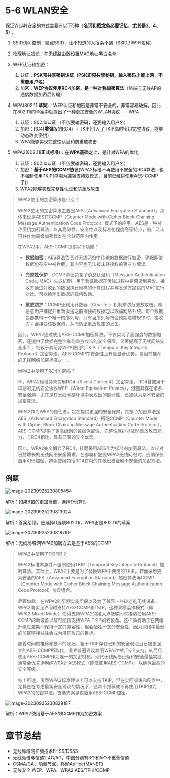 # 5-6 WLAN安全

保证WLAN安全的方式主要有以下5种（**名词和概念务必要记忆，尤其是3、4、5**）：

1. SSID访问控制：隐藏SSID，让不知道的人搜索不到（SSID即WiFi名称）

2. 物理地址过滤：在无线路由器设置MAC地址黑白名单

3. WEP认证和加密：

   1. 认证：**PSK预共享密钥认证（PSK即预共享秘钥，输入密码才能上网，不需要用户名）**
   2. 加密：**WEP协议使用RC4加密，是一种对称加密算法**（终端与无线AP的通信数据加密后传输）

4. WPA(802.11i**草案**)：WEP认证和加密是非常不安全的，非常容易破解，因此在802.11i的草案中就提出了一种更加安全的WLAN协议——WPA
   1. 认证：802.1x认证 （不仅要输密码，还要输入用户名）
   2. 加密：RC4(**增强**版的RC4）+ TKIP(引入了TKIP临时密钥完整协议，能够动态改变密钥）
   3. WPA能够实现完整性认证和防重放攻击

5. WPA2(802.11i**正式标准**)：在**WPA基础之上**，是针对WPA的优化

   1. 认证：802.1x认证 （不仅要输密码，还要输入用户名）
   2. 加密：**基于AES的CCMP协议**(WPA2标准不再使用不安全的RC4算法，也不强制使用TKIP(早期为兼容支持双模式，目前已经只使用AES-CCMP了))
   3. WPA2能够实现完整性认证和防重放攻击


> WPA2使用的加密算法是什么？
>
> WPA2使用的加密算法主要是AES（Advanced Encryption Standard），具体来说是AES在CCMP（Counter Mode with Cipher Block Chaining Message Authentication Code Protocol）模式下的应用。AES是一种对称密钥加密算法，以其高效性、安全性以及标准化程度高等特点，被广泛认可并作为高级加密标准在全球范围内使用。
>
> 在WPA2中，AES-CCMP提供以下功能：
>
> - **数据加密**：AES算法负责对无线网络中传输的数据进行加密，确保即使数据包在空中被拦截，其内容也无法被未经授权的第三方解读。
>
> - **完整性保护**：CCMP协议包含了消息认证码（Message Authentication Code, MAC）生成机制，用于验证数据在传输过程中是否遭到篡改。接收方通过对收到的数据执行同样的计算过程并与发送方提供的MAC进行对比，可以检测出数据的任何改动。
>
> - **重放防护**：CCMP还利用计数器（Counter）机制来防范重放攻击，即恶意用户捕捉并重新发送之前捕获的数据包以欺骗网络系统。每个数据包都携带一个唯一的序列号，只有当序列号符合预期递增规律时，接收方才会接受该数据包，从而防止重放攻击的发生。
>
> 因此，WPA2通过使用AES-CCMP加密算法，不仅实现了高强度的数据加密，还提供了数据完整性和防重放攻击的安全保障，显著提高了无线网络安全水平，相较于其前身WPA使用的TKIP（Temporal Key Integrity Protocol）加密算法，AES-CCMP在安全性上有着显著优势，是目前推荐的无线网络加密标准之一。

> WPA2中使用了RC4加密吗？
>
> 不，WPA2标准并未使用RC4（Rivest Cipher 4）加密算法。RC4曾被用于早期的无线安全协议WEP（Wired Equivalent Privacy），但因其存在诸多安全漏洞，尤其是在无线网络环境中表现出的脆弱性，已被认为是不安全的加密算法。
>
> WPA2作为WEP的继任者，旨在提供更强的安全保障，其核心加密算法是AES（Advanced Encryption Standard）搭配CCMP（Counter Mode with Cipher Block Chaining Message Authentication Code Protocol）。AES-CCMP提供了更高级别的数据保密性、完整性保护以及防重放攻击能力，与RC4相比，具有显著的安全优势。
>
> 因此，WPA2完全摒弃了RC4，转而采用AES作为标准的加密算法，以应对日益增长的无线网络安全需求。在部署和配置WPA2无线网络时，应确保仅启用AES加密，避免使用包括RC4在内的其他已被证明不安全的加密方法。

## 例题

![image-20230925230805454](https://img.yatjay.top/md/image-20230925230805454.png)

解析：如果B错的更加离谱，选择D也算对

![image-20230925230813024](https://img.yatjay.top/md/image-20230925230813024.png)

解析：答案给错，应选择D选项802.11i，WPA正是802.11i的草案

![image-20230925230818799](https://img.yatjay.top/md/image-20230925230818799.png)

解析：无线局域网WPA2加密方式是基于AES的CCMP

> WPA2中使用了TKIP吗？
>
> WPA2标准本身并不强制使用TKIP（Temporal Key Integrity Protocol）加密算法。实际上，WPA2主要是为了替换WPA中使用的TKIP，转而采用更为安全的AES（Advanced Encryption Standard）加密算法与CCMP（Counter Mode with Cipher Block Chaining Message Authentication Code Protocol）协议组合。
>
> 尽管如此，在WPA2的早期实施阶段以及为了兼容一些较老的无线设备，WPA2确实允许同时支持AES-CCMP和TKIP。这种双模运作模式（即WPA2 Mixed Mode）使得支持WPA2的接入点能够同时接纳使用AES-CCMP的新设备以及可能仅支持WPA-TKIP的老设备。这样做有助于在网络升级过渡期间保持一定的兼容性，但会牺牲一定的安全性，因为网络中最弱的加密链接往往会成为潜在攻击的目标。
>
> 随着时间的推移和技术的发展，鉴于TKIP存在已知的安全弱点且已被更强大的AES-CCMP所取代，业界普遍建议禁用WPA2中的TKIP支持，转而只使用AES-CCMP作为唯一的加密机制。现代无线网络设备和安全最佳实践通常会优先选用纯WPA2-AES模式（即仅使用AES-CCMP），以确保最高的安全等级。
>
> 综上所述，虽然WPA2标准理论上可以支持TKIP，但在实际部署和配置中，尤其是在考虑最新安全建议的情况下，通常不推荐或不再使用TKIP作为WPA2的加密算法。首选方案是仅启用AES-CCMP加密。

![image-20230925230829187](https://img.yatjay.top/md/image-20230925230829187.png)

解析：WPA2使用基于AES的CCMP作为加密方案

# 章节总结

- 无线局域网扩频技术FHSS/DSSS
- 无线频谱与信道2.4G/5G，中国分别有3个和5个不重叠信道
- CSMA/CA，隐藏节点，移动AdHoc(MANET)
- 无线安全:WEP、WPA、WPA2 AES/TPIK/CCMP